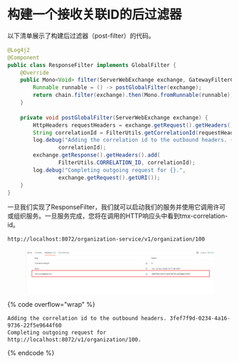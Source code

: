 # 构建一个接收关联ID的后过滤器

以下清单展示了构建后过滤器（post-filter）的代码。

```java
@Log4j2
@Component
public class ResponseFilter implements GlobalFilter {
    @Override
    public Mono<Void> filter(ServerWebExchange exchange, GatewayFilterChain chain) {
        Runnable runnable = () -> postGlobalFilter(exchange);
        return chain.filter(exchange).then(Mono.fromRunnable(runnable));
    }

    private void postGlobalFilter(ServerWebExchange exchange) {
        HttpHeaders requestHeaders = exchange.getRequest().getHeaders();
        String correlationId = FilterUtils.getCorrelationId(requestHeaders);
        log.debug("Adding the correlation id to the outbound headers. {}",
                correlationId);
        exchange.getResponse().getHeaders().add(
                FilterUtils.CORRELATION_ID, correlationId);
        log.debug("Completing outgoing request for {}.",
                exchange.getRequest().getURI());
    }
}
```

一旦我们实现了ResponseFilter，我们就可以启动我们的服务并使用它调用许可或组织服务。一旦服务完成，您将在调用的HTTP响应头中看到tmx-correlation-id。

```log
http://localhost:8072/organization-service/v1/organization/100
```

<figure><img src="../../../../.gitbook/assets/image (11).png" alt=""><figcaption></figcaption></figure>

{% code overflow="wrap" %}
```log
Adding the correlation id to the outbound headers. 3fef7f9d-0234-4a16-9736-22f5e9644f60
Completing outgoing request for http://localhost:8072/v1/organization/100.
```
{% endcode %}
